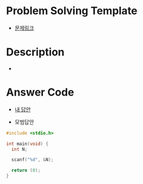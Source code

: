 # Problem Solving Template

- [문제링크](https://)

# Description

- 

# Answer Code

- [내 답안](https://github.com/gdtknight/Coding-Test/)

- 모범답안

```C
#include <stdio.h>

int main(void) {
  int N;

  scanf("%d", &N);

  return (0);
}
```
